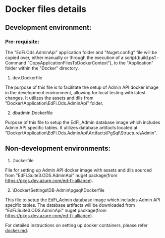 # Docker files details

## Development environment:

### Pre-requisite:

The "EdFi.Ods.AdminApi" application folder and "Nuget.config" file will be
copied over, either manually or through the execution of a script(build.ps1
-Command "CopyApplicationFilesToDockerContext"), to the "Application" folder
within the "Docker" directory. 

1. dev.Dockerfile

The purpose of this file is to facilitate the setup of Admin API docker image in
the development environment, allowing for local testing with latest changes.
It utilizes the assets and dlls from "Docker\Application\EdFi.Ods.AdminApi"
folder.

2. dbadmin.Dockerfile

Purpose of this file to setup the EdFi_Admin database image which includes Admin
API specific tables. It utilizes database artifacts located at
"Docker\Application\EdFi.Ods.AdminApi\Artifacts\PgSql\Structure\Admin".

## Non-development environments:

1. Dockerfile

File for setting up Admin API docker image with assets and dlls sourced from
"EdFi.Suite3.ODS.AdminApi" nuget package(from
https://pkgs.dev.azure.com/ed-fi-alliance).

2. \Docker\Settings\DB-Admin\pgsql\Dockerfile

This file to setup the EdFi_Admin database image which includes Admin API
specific tables. The database artifacts will be downloaded from
"EdFi.Suite3.ODS.AdminApi" nuget package(from
https://pkgs.dev.azure.com/ed-fi-alliance).

For detailed instructions on setting up docker containers, please refer
[docker.md](../docs/docker.md).
